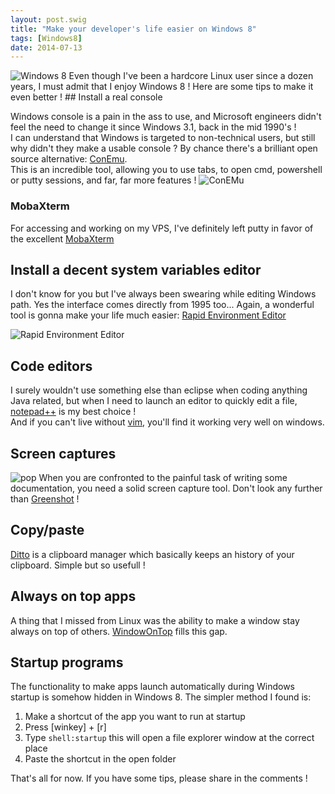 ```yaml
---
layout: post.swig
title: "Make your developer's life easier on Windows 8"
tags: [Windows8]
date: 2014-07-13
---
```


<img src="https://ef65e426d0abf9418992e271986035a1945d7865.googledrive.com/host/0Byy3K2j5Zp_TeXByVnlqTS10UUU/Windows_8.jpg" class="img-responsive" alt="Windows 8">
Even though I've been a hardcore Linux user since a dozen years, I must admit that I enjoy Windows 8 !  
Here are some tips to make it even better !
## Install a real console

Windows console is a pain in the ass to use, and Microsoft engineers didn't feel the need to change it since Windows 3.1, back in the mid 1990's !  
I can understand that Windows is targeted to non-technical users, but still why didn't they make a usable console ? By chance there's a brilliant open source alternative: [ConEmu](http://sourceforge.net/projects/conemu).  
This is an incredible tool, allowing you to use tabs, to open cmd, powershell or putty sessions, and far, far more features !
![ConEMu](https://ef65e426d0abf9418992e271986035a1945d7865.googledrive.com/host/0Byy3K2j5Zp_TeXByVnlqTS10UUU/conemu.png)  
### MobaXterm

For accessing and working on my VPS, I've definitely left putty in favor of the excellent [MobaXterm](http://mobaxterm.mobatek.net)
## Install a decent system variables editor

I don't know for you but I've always been swearing while editing Windows path. Yes the interface comes directly from 1995 too... Again, a wonderful tool is gonna make your life much easier: [Rapid Environment Editor](http://www.rapidee.com/en/about)

![Rapid Environment Editor](http://www.rapidee.com/images/rapidee.png.pagespeed.ce.Jxihq-jte3.png)  

## Code editors
I surely wouldn't use something else than eclipse when coding anything Java related, but when I need to launch an editor to quickly edit a file, [notepad++](http://notepad-plus-plus.org) is my best choice !  
And if you can't live without [vim](http://www.vim.org), you'll find it working very well on windows.

## Screen captures
![pop](http://getgreenshot.org/wp-content/themes/greenshot/images/headers/greenshot_logo.gif)
When you are confronted to the painful task of writing some documentation, you need a solid screen capture tool. Don't look any further than [Greenshot](http://getgreenshot.org) !

## Copy/paste
[Ditto](http://ditto-cp.sourceforge.net) is a clipboard manager which basically keeps an history of your clipboard. Simple but so usefull !  

## Always on top apps
A thing that I missed from Linux was the ability to make a window stay always on top of others. [WindowOnTop](http://www.addictivetips.com/windows-tips/quickly-enable-always-on-top-behaviour-for-any-app-or-window) fills this gap.

## Startup programs
The functionality to make apps launch automatically during Windows startup is somehow hidden in Windows 8. The simpler method I found is:  

1.  Make a shortcut of the app you want to run at startup
1.  Press [winkey] + [r]
1.  Type ```shell:startup``` this will open a file explorer window at the correct place
1.  Paste the shortcut in the open folder

That's all for now. If you have some tips, please share in the comments !
